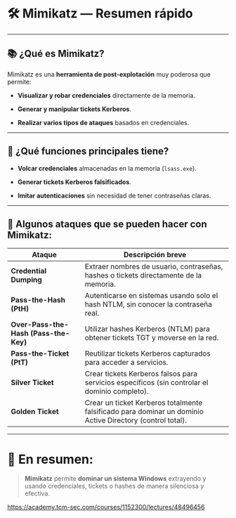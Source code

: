 # 🛠️ Mimikatz — Resumen rápido

---

## 📚 ¿Qué es Mimikatz?

Mimikatz es una **herramienta de post-explotación** muy poderosa que permite:

- **Visualizar y robar credenciales** directamente de la memoria.
    
- **Generar y manipular tickets Kerberos**.
    
- **Realizar varios tipos de ataques** basados en credenciales.
    

---

## 🎯 ¿Qué funciones principales tiene?

- **Volcar credenciales** almacenadas en la memoria (`lsass.exe`).
    
- **Generar tickets Kerberos falsificados**.
    
- **Imitar autenticaciones** sin necesidad de tener contraseñas claras.
    

---

## 🧨 Algunos ataques que se pueden hacer con Mimikatz:

|Ataque|Descripción breve|
|---|---|
|**Credential Dumping**|Extraer nombres de usuario, contraseñas, hashes o tickets directamente de la memoria.|
|**Pass-the-Hash (PtH)**|Autenticarse en sistemas usando solo el hash NTLM, sin conocer la contraseña real.|
|**Over-Pass-the-Hash (Pass-the-Key)**|Utilizar hashes Kerberos (NTLM) para obtener tickets TGT y moverse en la red.|
|**Pass-the-Ticket (PtT)**|Reutilizar tickets Kerberos capturados para acceder a servicios.|
|**Silver Ticket**|Crear tickets Kerberos falsos para servicios específicos (sin controlar el dominio completo).|
|**Golden Ticket**|Crear un ticket Kerberos totalmente falsificado para dominar un dominio Active Directory (control total).|

---

# 🎯 En resumen:

> **Mimikatz** permite **dominar un sistema Windows** extrayendo y usando credenciales, tickets o hashes de manera silenciosa y efectiva.




https://academy.tcm-sec.com/courses/1152300/lectures/48496456
